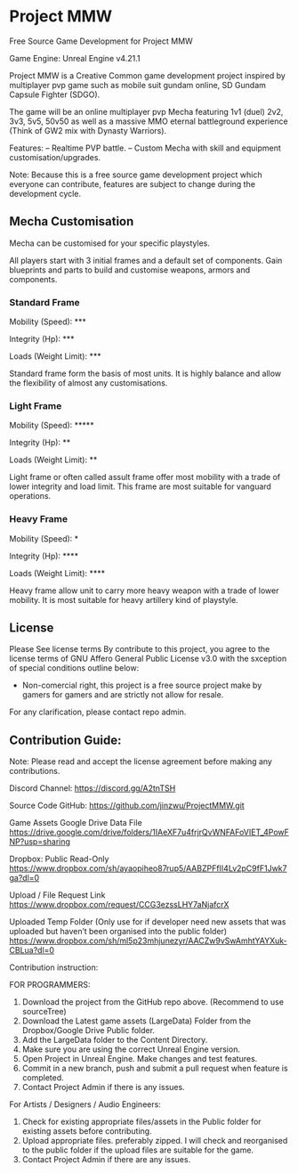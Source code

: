 # Project MMW
Free Source Game Development for Project MMW

Game Engine: Unreal Engine v4.21.1

Project MMW is a Creative Common game development project inspired by multiplayer pvp game such as mobile suit gundam online, SD Gundam Capsule Fighter (SDGO).

The game will be an online multiplayer pvp Mecha featuring 1v1 (duel) 2v2, 3v3, 5v5, 50v50 as well as a massive MMO eternal battleground experience (Think of GW2 mix with Dynasty Warriors). 

Features:
– Realtime PVP battle. 
– Custom Mecha with skill and equipment customisation/upgrades. 

Note: Because this is a free source game development project which everyone can contribute, features are subject to change during the development cycle.

## Mecha Customisation

Mecha can be customised for your specific playstyles.

All players start with 3 initial frames and a default set of components. Gain blueprints and parts to build and customise weapons, armors and components.

### Standard Frame

Mobility (Speed): ***

Integrity (Hp): ***

Loads (Weight Limit): ***

Standard frame form the basis of most units. It is highly balance and allow the flexibility of almost any customisations.

### Light Frame

Mobility (Speed): *****

Integrity (Hp): **

Loads (Weight Limit): **

Light frame or often called assult frame offer most mobility with a trade of lower integrity and load limit. This frame are most suitable for vanguard operations.

### Heavy Frame

Mobility (Speed): *

Integrity (Hp): ****

Loads (Weight Limit): ****

Heavy frame allow unit to carry more heavy weapon with a trade of lower mobility. It is most suitable for heavy artillery kind of playstyle.

## License
Please See license terms
By contribute to this project, you agree to the license terms of GNU Affero General Public License v3.0 with the sxception of special conditions outline below:
- Non-comercial right, this project is a free source project make by gamers for gamers and are strictly not allow for resale.

For any clarification, please contact repo admin.

## Contribution Guide:
Note: Please read and accept the license agreement before making any contributions.

Discord Channel: https://discord.gg/A2tnTSH

Source Code
GitHub: https://github.com/jinzwu/ProjectMMW.git

Game Assets
Google Drive Data File
https://drive.google.com/drive/folders/1IAeXF7u4frjrQvWNFAFoVIET_4PowFNP?usp=sharing

Dropbox: 
Public Read-Only
https://www.dropbox.com/sh/ayaopiheo87rup5/AABZPFfII4Lv2pC9fF1Jwk7ga?dl=0

Upload / File Request Link
https://www.dropbox.com/request/CCG3ezssLHY7aNjafcrX

Uploaded Temp Folder 
(Only use for if developer need new assets that was uploaded but haven’t been organised into the public folder)
https://www.dropbox.com/sh/ml5p23mhjunezyr/AACZw9vSwAmhtYAYXuk-CBLua?dl=0


Contribution instruction: 

FOR PROGRAMMERS:
1. Download the project from the GitHub repo above. (Recommend to use sourceTree)
2. Download the Latest game assets (LargeData) Folder from the Dropbox/Google Drive Public folder.
3. Add the LargeData folder to the Content Directory.
4. Make sure you are using the correct Unreal Engine version. 
5. Open Project in Unreal Engine. Make changes and test features.
6. Commit in a new branch, push and submit a pull request when feature is completed.
7. Contact Project Admin if there is any issues.

For Artists / Designers / Audio Engineers:
1. Check for existing appropriate files/assets in the Public folder for existing assets before contributing.
2. Upload appropriate files. preferably zipped. I will check and reorganised to the public folder if the upload files are suitable for the game.
3. Contact Project Admin if there are any issues. 
